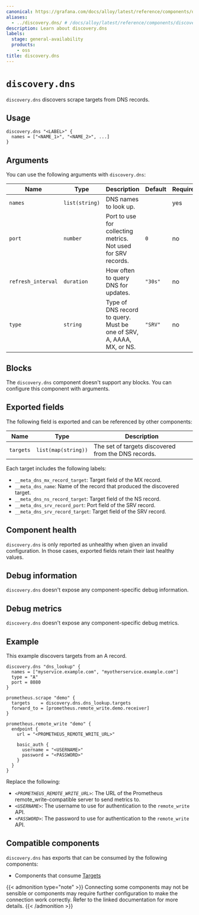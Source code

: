 ```yaml
---
canonical: https://grafana.com/docs/alloy/latest/reference/components/discovery/discovery.dns/
aliases:
  - ../discovery.dns/ # /docs/alloy/latest/reference/components/discovery.dns/
description: Learn about discovery.dns
labels:
  stage: general-availability
  products:
    - oss
title: discovery.dns
---
```


# `discovery.dns`

`discovery.dns` discovers scrape targets from DNS records.

## Usage

```alloy
discovery.dns "<LABEL>" {
  names = ["<NAME_1>", "<NAME_2>", ...]
}
```

## Arguments

You can use the following arguments with `discovery.dns`:

| Name               | Type           | Description                                                          | Default | Required |
| ------------------ | -------------- | -------------------------------------------------------------------- | ------- | -------- |
| `names`            | `list(string)` | DNS names to look up.                                                |         | yes      |
| `port`             | `number`       | Port to use for collecting metrics. Not used for SRV records.        | `0`     | no       |
| `refresh_interval` | `duration`     | How often to query DNS for updates.                                  | `"30s"` | no       |
| `type`             | `string`       | Type of DNS record to query. Must be one of SRV, A, AAAA, MX, or NS. | `"SRV"` | no       |

## Blocks

The `discovery.dns` component doesn't support any blocks. You can configure this component with arguments.

## Exported fields

The following field is exported and can be referenced by other components:

| Name      | Type                | Description                                         |
| --------- | ------------------- | --------------------------------------------------- |
| `targets` | `list(map(string))` | The set of targets discovered from the DNS records. |

Each target includes the following labels:

* `__meta_dns_mx_record_target`: Target field of the MX record.
* `__meta_dns_name`: Name of the record that produced the discovered target.
* `__meta_dns_ns_record_target`: Target field of the NS record.
* `__meta_dns_srv_record_port`: Port field of the SRV record.
* `__meta_dns_srv_record_target`: Target field of the SRV record.

## Component health

`discovery.dns` is only reported as unhealthy when given an invalid configuration.
In those cases, exported fields retain their last healthy values.

## Debug information

`discovery.dns` doesn't expose any component-specific debug information.

## Debug metrics

`discovery.dns` doesn't expose any component-specific debug metrics.

## Example

This example discovers targets from an A record.

```alloy
discovery.dns "dns_lookup" {
  names = ["myservice.example.com", "myotherservice.example.com"]
  type = "A"
  port = 8080
}

prometheus.scrape "demo" {
  targets    = discovery.dns.dns_lookup.targets
  forward_to = [prometheus.remote_write.demo.receiver]
}

prometheus.remote_write "demo" {
  endpoint {
    url = "<PROMETHEUS_REMOTE_WRITE_URL>"

    basic_auth {
      username = "<USERNAME>"
      password = "<PASSWORD>"
    }
  }
}
```

Replace the following:

* _`<PROMETHEUS_REMOTE_WRITE_URL>`_: The URL of the Prometheus remote_write-compatible server to send metrics to.
* _`<USERNAME>`_: The username to use for authentication to the `remote_write` API.
* _`<PASSWORD>`_: The password to use for authentication to the `remote_write` API.

<!-- START GENERATED COMPATIBLE COMPONENTS -->

## Compatible components

`discovery.dns` has exports that can be consumed by the following components:

- Components that consume [Targets](../../../compatibility/#targets-consumers)

{{< admonition type="note" >}}
Connecting some components may not be sensible or components may require further configuration to make the connection work correctly.
Refer to the linked documentation for more details.
{{< /admonition >}}

<!-- END GENERATED COMPATIBLE COMPONENTS -->
